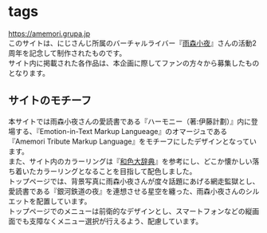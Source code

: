 # tags
https://amemori.grupa.jp  
このサイトは、にじさんじ所属のバーチャルライバー『[雨森小夜](https://www.nijisanji.jp/talents/l/sayo-amemori)』さんの活動2周年を記念して制作されたものです。  
サイト内に掲載された各作品は、本企画に際してファンの方々から募集したものとなります。  

## サイトのモチーフ
本サイトでは雨森小夜さんの愛読書である『ハーモニー（著:伊藤計劃）』内に登場する、『Emotion-in-Text Markup Langueage』のオマージュである『Amemori Tribute Markup Language』をモチーフにしたデザインとなっています。  
また、サイト内のカラーリングは『[和色大辞典](https://www.colordic.org/w)』を参考にし、どこか懐かしい落ち着いたカラーリングとなることを目指して配色しました。  
トップページでは、背景写真に雨森小夜さんが度々話題にあげる網走監獄とし、愛読書である『銀河鉄道の夜』を連想させる星空を纏った、雨森小夜さんのシルエットを配置しています。  
トップページでのメニューは前衛的なデザインとし、スマートフォンなどの縦画面でも支障なくメニュー選択が行えるよう、配慮しています。  
